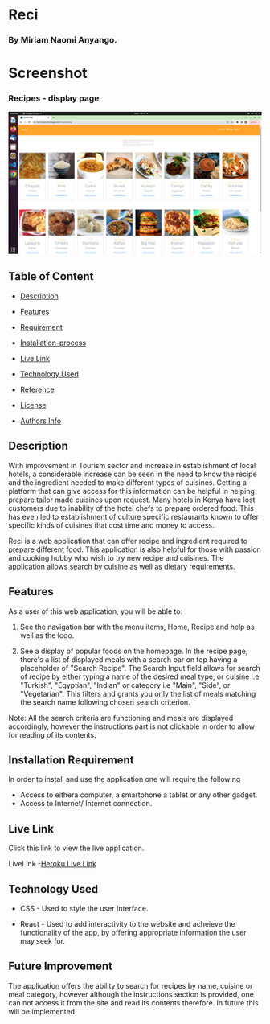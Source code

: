 # Reci

### By Miriam Naomi Anyango.

# Screenshot
### Recipes - display page
![image](./src/Images/Reci.png)

## Table of Content 

+ [Description](#Description)
 
 + [Features](#Features)

 + [Requirement](#Requirement)

+ [Installation-process](#Installation-Process) 

+ [Live Link](#live-link)

+ [Technology Used](#technology-used)

+ [Reference](#reference)

+ [License](#license)

+ [Authors Info](#authors-info)


## Description
<p>With improvement in Tourism sector and increase in establishment of local hotels, a considerable increase can be seen in the need to know the recipe and the ingredient needed to make different types of cuisines. Getting a platform that can give access for this information can be helpful in helping prepare tailor made cuisines upon request. Many hotels in Kenya have lost customers due to inability of the hotel chefs to prepare ordered food. This has even led to establishment of culture specific restaurants known to offer specific kinds of cuisines that cost time and money to access.


Reci is a web application that can offer recipe and ingredient required to prepare different food. This application is also helpful for those with passion and cooking hobby who wish to try new recipe and cuisines. The application allows search by cuisine as well as dietary requirements.

</p>

## Features
As a user of this web application, you will be able to:
1. See the navigation bar with the menu items, Home, Recipe and help as well as the logo.

2. See a display of popular foods on the homepage. In the recipe page, there's a list of displayed meals with a search bar on top having a placeholder of "Search Recipe". The Search Input field allows for search of recipe by either typing a name of the desired meal type, or cuisine i.e "Turkish", "Egyptian", "Indian" or category i.e "Main", "Side", or "Vegetarian". This filters and grants you only the list of meals matching the search name following chosen search criterion.


Note: All the search criteria are functioning and meals are displayed accordingly, however the instructions part is not clickable in order to allow for reading of its contents.

## Installation Requirement
In order to install and use the application one will require the following

* Access to eithera computer, a smartphone a tablet or any other gadget.
* Access to Internet/ Internet connection.

## Live Link
Click this link to view the live application.

LiveLink -[Heroku Live Link](
https://reci-recipes.herokuapp.com/)


## Technology Used 

* CSS - Used to style the user Interface.

* React - Used to add interactivity to the website and acheieve the functionality of the app, by offering appropriate information the user may seek for.

## Future Improvement
The application offers the ability to search for recipes by name, cuisine or meal category, however although the instructions section is provided, one can not access it from the site and read its contents therefore. In future this will be implemented.

